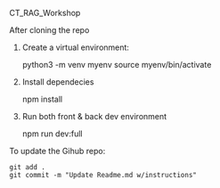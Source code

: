 CT_RAG_Workshop

After cloning the repo

1. Create a virtual environment:

    python3 -m venv myenv
    source myenv/bin/activate

2. Install dependecies

    npm install

3. Run both front & back dev environment

    npm run dev:full

To update the Gihub repo:

    git add .
    git commit -m "Update Readme.md w/instructions"
